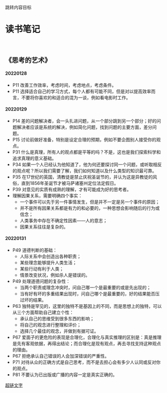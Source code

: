 <span id="jump">跳转内容目标</span>

# 读书笔记

<br>

## 《思考的艺术》

#### 20220128

- P11 改善工作效率，考虑时间，考虑地点，考虑条件。
- P11 选择适合自己的学习方式，每个人都有可能不同，但是对以提高效率而言，不要将你喜欢的和适合的混为一谈，例如看电影时工作。

#### 20220129

- P14 差的问题解决者，会一头扎进问题，从一个部分跳到另一个部分；好的问题解决者应该是系统的解决，例如简化问题，找到问题的主要方面，差分问题。
- P15 讨论前做好准备，特别是设定合理的预期，例如不要企图别人接受你的观点。
- P31 什么是真理，所有人的观点都是平等的吗？不是，这也是我们探索科学和追求真理的意义基础。
- P34 如果一个人已经认为他知道了，他为何还要探讨同一个问题，或听取相反的观点呢？所以我们需要了解，我们如何知道以及什么类型的知识最可靠。
- P35 在17世纪的英国，清教徒是禁止庆祝圣诞节的，并认为这是异教徒的风俗，直到1856年圣诞节才被马萨诸塞州定位法定假日。
- P39 对意见的实质有成熟的理解，才有可能成为好的思考者。
- 理解因果关系，需要明确四个事实：
  - 一个事件可以先于另一件事情发生，但是并不一定是另一个事件的原因；
  - 并不是所有因果关系都是有力的和必要的，一种思想会影响随后的行为或信念；
  - 人类事务中存在不确定性因素——人的意志；
  - 因果关系往往是复杂的。

#### 20220131

- P49 道德判断的基础：
  - 人际关系中会创造出各种职责；
  - 某些理念能够提升人类生活；
  - 某些行动有利于人类；
  - 情景改变状况，例如杀人是错误的。
- P49 处理道德问题的复杂性：
  - 当两个职责或理念冲突时，问自己哪一个是最重要的或是先出现的；
  - 当有好有坏的多重结果出现时，问自己哪个是最重要的，好的结果能否压过坏的结果。
- P63 独特是罕见的，这里的独特不是基因上的不同，而是思想上的独特，可以从三个方面帮助自己建立个性：
  - 承认自己的思维受到很多东西的影响；
  - 将自己的观念进行整理和评价；
  - 选择几个最佳的观念，并做到有据可证。
- P67 爱面子的更危险的表现是合理化，合理化与真实推理的区别是：真是推理是先有客观依据，再得出结论；而合理化是现有观点，再去寻找支持这种观点的理由。
- P67 拒绝承认自己错误的人会加深错误的严重性。
- P71 对待从众的正确方式是自己思考，而不是去担心会有多少人认同或反对你的观点。
- P81 不要认为已出版或广播的内容一定是真实正确的。

[超链文字](#jump)
